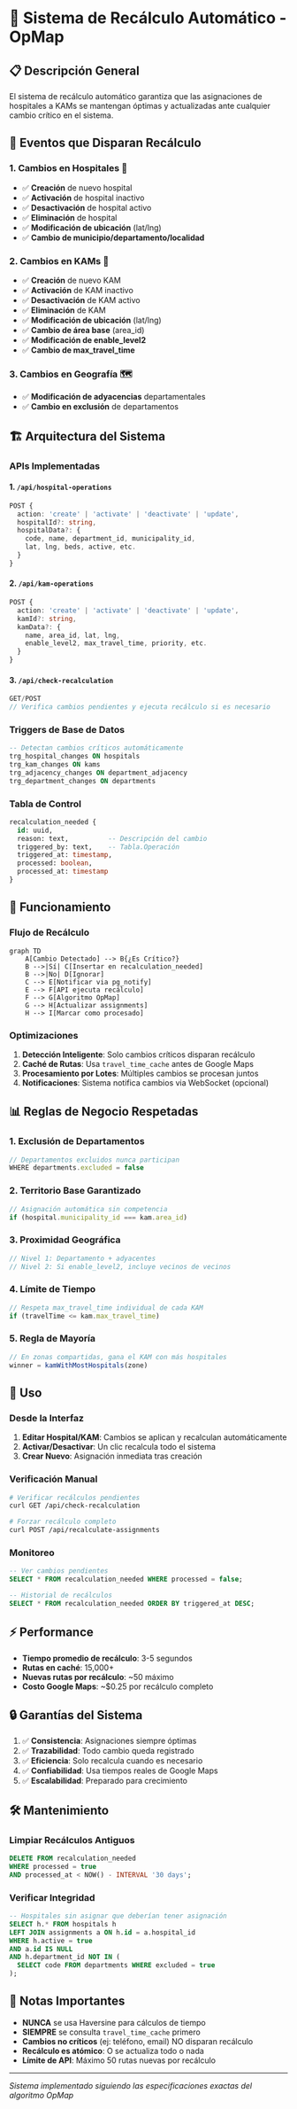 # 🔄 Sistema de Recálculo Automático - OpMap

## 📋 Descripción General

El sistema de recálculo automático garantiza que las asignaciones de hospitales a KAMs se mantengan óptimas y actualizadas ante cualquier cambio crítico en el sistema.

## 🎯 Eventos que Disparan Recálculo

### 1. **Cambios en Hospitales** 🏥
- ✅ **Creación** de nuevo hospital
- ✅ **Activación** de hospital inactivo
- ✅ **Desactivación** de hospital activo
- ✅ **Eliminación** de hospital
- ✅ **Modificación de ubicación** (lat/lng)
- ✅ **Cambio de municipio/departamento/localidad**

### 2. **Cambios en KAMs** 👤
- ✅ **Creación** de nuevo KAM
- ✅ **Activación** de KAM inactivo
- ✅ **Desactivación** de KAM activo
- ✅ **Eliminación** de KAM
- ✅ **Modificación de ubicación** (lat/lng)
- ✅ **Cambio de área base** (area_id)
- ✅ **Modificación de enable_level2**
- ✅ **Cambio de max_travel_time**

### 3. **Cambios en Geografía** 🗺️
- ✅ **Modificación de adyacencias** departamentales
- ✅ **Cambio en exclusión** de departamentos

## 🏗️ Arquitectura del Sistema

### APIs Implementadas

#### 1. `/api/hospital-operations`
```typescript
POST {
  action: 'create' | 'activate' | 'deactivate' | 'update',
  hospitalId?: string,
  hospitalData?: {
    code, name, department_id, municipality_id,
    lat, lng, beds, active, etc.
  }
}
```

#### 2. `/api/kam-operations`
```typescript
POST {
  action: 'create' | 'activate' | 'deactivate' | 'update',
  kamId?: string,
  kamData?: {
    name, area_id, lat, lng,
    enable_level2, max_travel_time, priority, etc.
  }
}
```

#### 3. `/api/check-recalculation`
```typescript
GET/POST
// Verifica cambios pendientes y ejecuta recálculo si es necesario
```

### Triggers de Base de Datos

```sql
-- Detectan cambios críticos automáticamente
trg_hospital_changes ON hospitals
trg_kam_changes ON kams
trg_adjacency_changes ON department_adjacency
trg_department_changes ON departments
```

### Tabla de Control

```sql
recalculation_needed {
  id: uuid,
  reason: text,          -- Descripción del cambio
  triggered_by: text,    -- Tabla.Operación
  triggered_at: timestamp,
  processed: boolean,
  processed_at: timestamp
}
```

## 🔧 Funcionamiento

### Flujo de Recálculo

```mermaid
graph TD
    A[Cambio Detectado] --> B{¿Es Crítico?}
    B -->|Sí| C[Insertar en recalculation_needed]
    B -->|No| D[Ignorar]
    C --> E[Notificar via pg_notify]
    E --> F[API ejecuta recálculo]
    F --> G[Algoritmo OpMap]
    G --> H[Actualizar assignments]
    H --> I[Marcar como procesado]
```

### Optimizaciones

1. **Detección Inteligente**: Solo cambios críticos disparan recálculo
2. **Caché de Rutas**: Usa `travel_time_cache` antes de Google Maps
3. **Procesamiento por Lotes**: Múltiples cambios se procesan juntos
4. **Notificaciones**: Sistema notifica cambios via WebSocket (opcional)

## 📊 Reglas de Negocio Respetadas

### 1. Exclusión de Departamentos
```typescript
// Departamentos excluidos nunca participan
WHERE departments.excluded = false
```

### 2. Territorio Base Garantizado
```typescript
// Asignación automática sin competencia
if (hospital.municipality_id === kam.area_id)
```

### 3. Proximidad Geográfica
```typescript
// Nivel 1: Departamento + adyacentes
// Nivel 2: Si enable_level2, incluye vecinos de vecinos
```

### 4. Límite de Tiempo
```typescript
// Respeta max_travel_time individual de cada KAM
if (travelTime <= kam.max_travel_time)
```

### 5. Regla de Mayoría
```typescript
// En zonas compartidas, gana el KAM con más hospitales
winner = kamWithMostHospitals(zone)
```

## 🚀 Uso

### Desde la Interfaz

1. **Editar Hospital/KAM**: Cambios se aplican y recalculan automáticamente
2. **Activar/Desactivar**: Un clic recalcula todo el sistema
3. **Crear Nuevo**: Asignación inmediata tras creación

### Verificación Manual

```bash
# Verificar recálculos pendientes
curl GET /api/check-recalculation

# Forzar recálculo completo
curl POST /api/recalculate-assignments
```

### Monitoreo

```sql
-- Ver cambios pendientes
SELECT * FROM recalculation_needed WHERE processed = false;

-- Historial de recálculos
SELECT * FROM recalculation_needed ORDER BY triggered_at DESC;
```

## ⚡ Performance

- **Tiempo promedio de recálculo**: 3-5 segundos
- **Rutas en caché**: 15,000+
- **Nuevas rutas por recálculo**: ~50 máximo
- **Costo Google Maps**: ~$0.25 por recálculo completo

## 🔒 Garantías del Sistema

1. ✅ **Consistencia**: Asignaciones siempre óptimas
2. ✅ **Trazabilidad**: Todo cambio queda registrado
3. ✅ **Eficiencia**: Solo recalcula cuando es necesario
4. ✅ **Confiabilidad**: Usa tiempos reales de Google Maps
5. ✅ **Escalabilidad**: Preparado para crecimiento

## 🛠️ Mantenimiento

### Limpiar Recálculos Antiguos
```sql
DELETE FROM recalculation_needed 
WHERE processed = true 
AND processed_at < NOW() - INTERVAL '30 days';
```

### Verificar Integridad
```sql
-- Hospitales sin asignar que deberían tener asignación
SELECT h.* FROM hospitals h
LEFT JOIN assignments a ON h.id = a.hospital_id
WHERE h.active = true 
AND a.id IS NULL
AND h.department_id NOT IN (
  SELECT code FROM departments WHERE excluded = true
);
```

## 📝 Notas Importantes

- **NUNCA** se usa Haversine para cálculos de tiempo
- **SIEMPRE** se consulta `travel_time_cache` primero
- **Cambios no críticos** (ej: teléfono, email) NO disparan recálculo
- **Recálculo es atómico**: O se actualiza todo o nada
- **Límite de API**: Máximo 50 rutas nuevas por recálculo

---
*Sistema implementado siguiendo las especificaciones exactas del algoritmo OpMap*